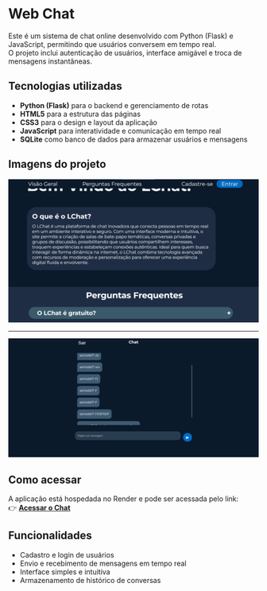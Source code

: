 # Web Chat

Este é um sistema de chat online desenvolvido com Python (Flask) e JavaScript, permitindo que usuários conversem em tempo real.  
O projeto inclui autenticação de usuários, interface amigável e troca de mensagens instantâneas.

## Tecnologias utilizadas
- **Python (Flask)** para o backend e gerenciamento de rotas  
- **HTML5** para a estrutura das páginas  
- **CSS3** para o design e layout da aplicação  
- **JavaScript** para interatividade e comunicação em tempo real  
- **SQLite** como banco de dados para armazenar usuários e mensagens

## Imagens do projeto
![Pagina Inicial](static/assets/lchat.png)

---
![Pagina do Chat](static/assets/chat-lchat.png)


## Como acessar
A aplicação está hospedada no Render e pode ser acessada pelo link:  
👉 **[Acessar o Chat](https://web-chat-joao.onrender.com)**


## Funcionalidades
- Cadastro e login de usuários  
- Envio e recebimento de mensagens em tempo real  
- Interface simples e intuitiva  
- Armazenamento de histórico de conversas  
